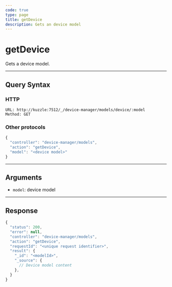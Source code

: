 ```yaml
---
code: true
type: page
title: getDevice
description: Gets an device model
---
```


# getDevice

Gets a device model.

---

## Query Syntax

### HTTP

```http
URL: http://kuzzle:7512/_/device-manager/models/device/:model
Method: GET
```

### Other protocols

```js
{
  "controller": "device-manager/models",
  "action": "getDevice",
  "model": "<device model>"
}
```

---

## Arguments

- `model`: device model

---

## Response

```js
{
  "status": 200,
  "error": null,
  "controller": "device-manager/models",
  "action": "getDevice",
  "requestId": "<unique request identifier>",
  "result": {
    "_id": "<modelId>",
    "_source": {
      // Device model content
    },
  }
}
```

